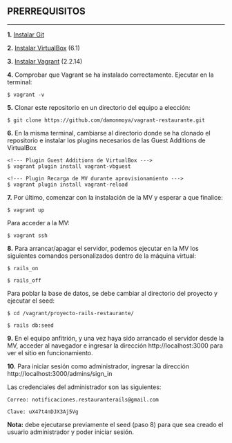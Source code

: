 ## PRERREQUISITOS

***

**1.** [Instalar Git](https://git-scm.com/downloads)

**2.** [Instalar VirtualBox](https://www.virtualbox.org/wiki/Downloads) (6.1)

**3.** [Instalar Vagrant](https://www.vagrantup.com/downloads) (2.2.14)

**4.** Comprobar que Vagrant se ha instalado correctamente. Ejecutar en la terminal:

```
$ vagrant -v
```

**5.** Clonar este repositorio en un directorio del equipo a elección:

```
$ git clone https://github.com/damonmoya/vagrant-restaurante.git
```

**6.** En la misma terminal, cambiarse al directorio donde se ha clonado el repositorio e instalar los plugins necesarios de las Guest Additions de VirtualBox 

```
<!--- Plugin Guest Additions de VirtualBox --->
$ vagrant plugin install vagrant-vbguest

<!--- Plugin Recarga de MV durante aprovisionamiento --->
$ vagrant plugin install vagrant-reload
```
 
**7.** Por último, comenzar con la instalación de la MV y esperar a que finalice: 

```
$ vagrant up
```

Para acceder a la MV:

```
$ vagrant ssh
```

**8.** Para arrancar/apagar el servidor, podemos ejecutar en la MV los siguientes comandos personalizados dentro de la máquina virtual:

```
$ rails_on

$ rails_off
```

Para poblar la base de datos, se debe cambiar al directorio del proyecto y ejecutar el seed:

```
$ cd /vagrant/proyecto-rails-restaurante/

$ rails db:seed
```

**9.** En el equipo anfitrión, y una vez haya sido arrancado el servidor desde la MV, acceder al navegador e ingresar la dirección http://localhost:3000 para ver el sitio en funcionamiento.

**10.** Para iniciar sesión como administrador, ingresar la dirección http://localhost:3000/admins/sign_in

Las credenciales del administrador son las siguientes:

```
Correo: notificaciones.restauranterails@gmail.com

Clave: uX47t4nDJX3Aj5Vg
```

**Nota:** debe ejecutarse previamente el seed (paso 8) para que sea creado el usuario administrador y poder iniciar sesión.

